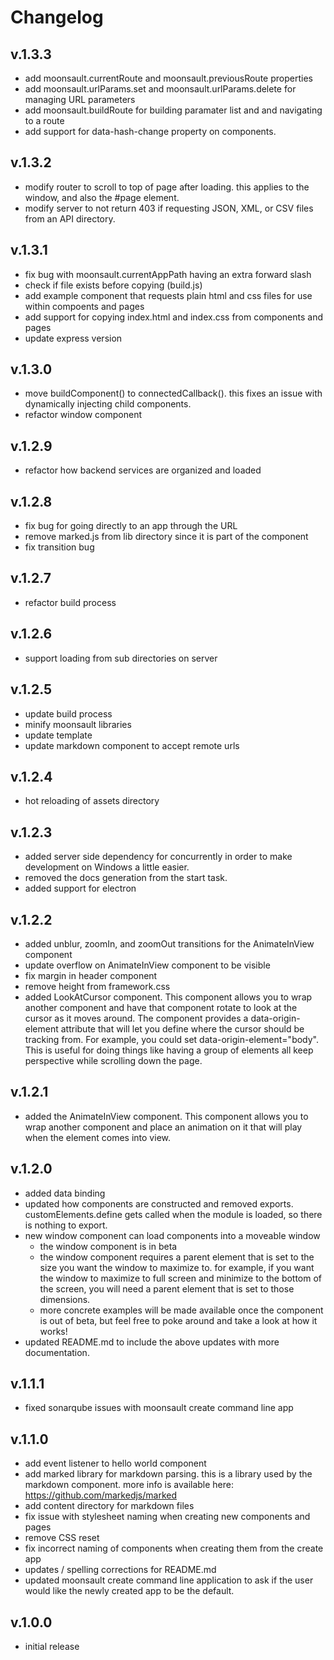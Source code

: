 # Changelog

## v.1.3.3

- add moonsault.currentRoute and moonsault.previousRoute properties
- add moonsault.urlParams.set and moonsault.urlParams.delete for managing URL parameters
- add moonsault.buildRoute for building paramater list and and navigating to a route
- add support for data-hash-change property on components.

## v.1.3.2

- modify router to scroll to top of page after loading. this applies to the window, and also the #page element.
- modify server to not return 403 if requesting JSON, XML, or CSV files from an API directory.

## v.1.3.1

- fix bug with moonsault.currentAppPath having an extra forward slash
- check if file exists before copying (build.js)
- add example component that requests plain html and css files for use within compoents and pages
- add support for copying index.html and index.css from components and pages
- update express version

## v.1.3.0

- move buildComponent() to connectedCallback(). this fixes an issue with dynamically injecting child components.
- refactor window component

## v.1.2.9

- refactor how backend services are organized and loaded

## v.1.2.8

- fix bug for going directly to an app through the URL
- remove marked.js from lib directory since it is part of the component
- fix transition bug

## v.1.2.7

- refactor build process

## v.1.2.6

- support loading from sub directories on server

## v.1.2.5

- update build process
- minify moonsault libraries
- update template
- update markdown component to accept remote urls

## v.1.2.4

- hot reloading of assets directory

## v.1.2.3

- added server side dependency for concurrently in order to make development on Windows a little easier.
- removed the docs generation from the start task.
- added support for electron

## v.1.2.2

- added unblur, zoomIn, and zoomOut transitions for the AnimateInView component
- update overflow on AnimateInView component to be visible
- fix margin in header component
- remove height from framework.css
- added LookAtCursor component. This component allows you to wrap another component and have that component rotate to look at the cursor as it moves around. The component provides a data-origin-element attribute that will let you define where the cursor should be tracking from. For example, you could set data-origin-element="body". This is useful for doing things like having a group of elements all keep perspective while scrolling down the page.

## v.1.2.1

- added the AnimateInView component. This component allows you to wrap another component and place an animation on it that will play when the element comes into view.

## v.1.2.0

- added data binding
- updated how components are constructed and removed exports. customElements.define gets called when the module is loaded, so there is nothing to export.
- new window component can load components into a moveable window
  - the window component is in beta
  - the window component requires a parent element that is set to the size you want the window to maximize to. for example, if you want the window to maximize to full screen and minimize to the bottom of the screen, you will need a parent element that is set to those dimensions.
  - more concrete examples will be made available once the component is out of beta, but feel free to poke around and take a look at how it works!
- updated README.md to include the above updates with more documentation.

## v.1.1.1

- fixed sonarqube issues with moonsault create command line app

## v.1.1.0

- add event listener to hello world component
- add marked library for markdown parsing. this is a library used by the markdown component. more info is available here: https://github.com/markedjs/marked
- add content directory for markdown files
- fix issue with stylesheet naming when creating new components and pages
- remove CSS reset
- fix incorrect naming of components when creating them from the create app
- updates / spelling corrections for README.md
- updated moonsault create command line application to ask if the user would like the newly created app to be the default.

## v.1.0.0

- initial release
